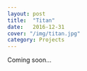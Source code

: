 ```yaml
---
layout: post
title:  "Titan"
date:   2016-12-31
cover: "/img/titan.jpg"
category: Projects
---
```



Coming soon...
